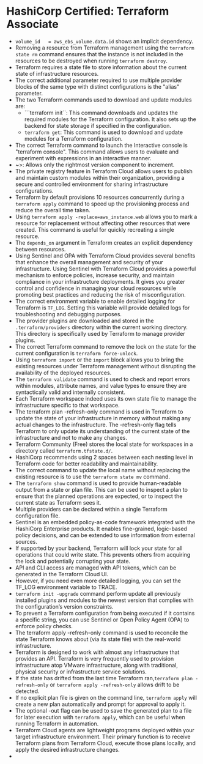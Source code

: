 # HashiCorp Certified: Terraform Associate
* ```volume_id   = aws_ebs_volume.data.id``` shows an implicit dependency.
* Removing a resource from Terraform management using the ```terraform state rm``` command ensures that the instance is not included in the resources to be destroyed when running ```terraform destroy```.
* Terraform requires a state file to store information about the current state of infrastructure resources.
* The correct additional parameter required to use multiple provider blocks of the same type with distinct configurations is the "alias" parameter.
* The two Terraform commands used to download and update modules are:
  * ```terraform init``: This command downloads and updates the required modules for the Terraform configuration. It also sets up the backend for state storage if specified in the configuration.
  * ```terraform get```: This command is used to download and update modules for a Terraform configuration.
* The correct Terraform command to launch the Interactive console is "terraform console". This command allows users to evaluate and experiment with expressions in an interactive manner.
* ~>: Allows only the rightmost version component to increment.
* The private registry feature in Terraform Cloud allows users to publish and maintain custom modules within their organization, providing a secure and controlled environment for sharing infrastructure configurations.
* Terraform by default provisions 10 resources concurrently during a `terraform apply` command to speed up the provisioning process and reduce the overall time taken.
* Using ```terraform apply -replace=aws_instance.web``` allows you to mark a resource for replacement without affecting other resources that were created. This command is useful for quickly recreating a single resource.
* The `depends_on` argument in Terraform creates an explicit dependency between resources.
* Using Sentinel and OPA with Terraform Cloud provides several benefits that enhance the overall management and security of your infrastructure. Using Sentinel with Terraform Cloud provides a powerful mechanism to enforce policies, increase security, and maintain compliance in your infrastructure deployments. It gives you greater control and confidence in managing your cloud resources while promoting best practices and reducing the risk of misconfiguration.
* The correct environment variable to enable detailed logging for Terraform is `TF_LOG`. Setting this variable will provide detailed logs for troubleshooting and debugging purposes.
* The provider plugins are downloaded and stored in the `.terraform/providers` directory within the current working directory. This directory is specifically used by Terraform to manage provider plugins.
* The correct Terraform command to remove the lock on the state for the current configuration is `terraform force-unlock`.
* Using `terraform import` or the `import` block allows you to bring the existing resources under Terraform management without disrupting the availability of the deployed resources.
* The ```terraform validate``` command is used to check and report errors within modules, attribute names, and value types to ensure they are syntactically valid and internally consistent.
* Each Terraform workspace indeed uses its own state file to manage the infrastructure specific to that workspace.
* The terraform plan -refresh-only command is used in Terraform to update the state of your infrastructure in memory without making any actual changes to the infrastructure. The -refresh-only flag tells Terraform to only update its understanding of the current state of the infrastructure and not to make any changes.
* Terraform Community (Free) stores the local state for workspaces in a directory called `terraform.tfstate.d/`.
* HashiCorp recommends using 2 spaces between each nesting level in Terraform code for better readability and maintainability.
* The correct command to update the local name without replacing the existing resource is to use the `terraform state mv` command.
* The ```terraform show``` command is used to provide human-readable output from a state or plan file. This can be used to inspect a plan to ensure that the planned operations are expected, or to inspect the current state as Terraform sees it.
* Multiple providers can be declared within a single Terraform configuration file.
* Sentinel is an embedded policy-as-code framework integrated with the HashiCorp Enterprise products. It enables fine-grained, logic-based policy decisions, and can be extended to use information from external sources.
* If supported by your backend, Terraform will lock your state for all operations that could write state. This prevents others from acquiring the lock and potentially corrupting your state.
* API and CLI access are managed with API tokens, which can be generated in the Terraform Cloud UI.
* However, if you need even more detailed logging, you can set the TF_LOG environment variable to TRACE.
* ```terraform init -upgrade``` command perform update all previously installed plugins and modules to the newest version that complies with the configuration’s version constraints.
* To prevent a Terraform configuration from being executed if it contains a specific string, you can use Sentinel or Open Policy Agent (OPA) to enforce policy checks.
* The terraform apply -refresh-only command is used to reconcile the state Terraform knows about (via its state file) with the real-world infrastructure.
* Terraform is designed to work with almost any infrastructure that provides an API. Terraform is very frequently used to provision infrastructure atop VMware infrastructure, along with traditional, physical security or infrastructure service solutions.
* If the state has drifted from the last time Terraform ran,```terraform plan -refresh-only``` or ```terraform apply -refresh-only``` allows drift to be detected.
* If no explicit plan file is given on the command line, ```terraform apply``` will create a new plan automatically and prompt for approval to apply it.
* The optional -out flag can be used to save the generated plan to a file for later execution with ```terraform apply```, which can be useful when running Terraform in automation.
* Terraform Cloud agents are lightweight programs deployed within your target infrastructure environment. Their primary function is to receive Terraform plans from Terraform Cloud, execute those plans locally, and apply the desired infrastructure changes.
* 
